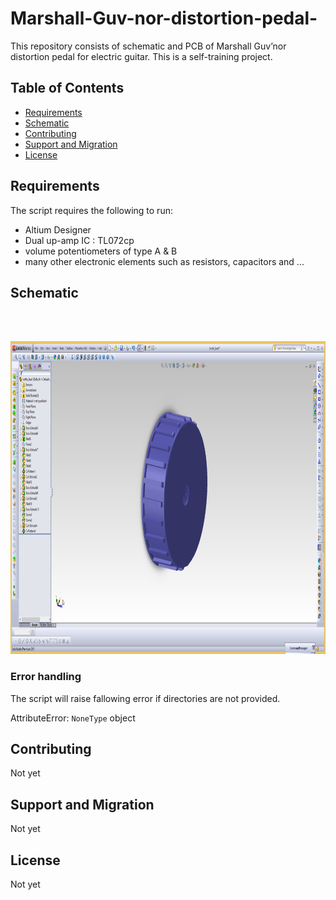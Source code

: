 # Marshall-Guv-nor-distortion-pedal-

This repository consists of schematic and PCB of Marshall Guv’nor distortion pedal for electric guitar. 
This is a self-training project.


Table of Contents
-----------------

  * [Requirements](#requirements)
  * [Schematic](#schematic)
  * [Contributing](#contributing)
  * [Support and Migration](#support-and-migration)
  * [License](#license)

Requirements
------------

The script requires the following to run:

  * Altium Designer
  * Dual up-amp IC : TL072cp
  * volume potentiometers of type A & B
  * many other electronic elements such as resistors, capacitors and ...


Schematic
-----

<br/>
<br/>
<p align="center">
<img src= "https://github.com/Anahita-ghloo/SolidWorks_Projects/blob/main/2021-05-18_00-37-54.png" width="800" height="500">
</p>

### Error handling

The script will raise fallowing error if directories are not provided.

AttributeError: `NoneType` object

Contributing
-----

Not yet

Support and Migration
-----

Not yet

License
-----

Not yet
